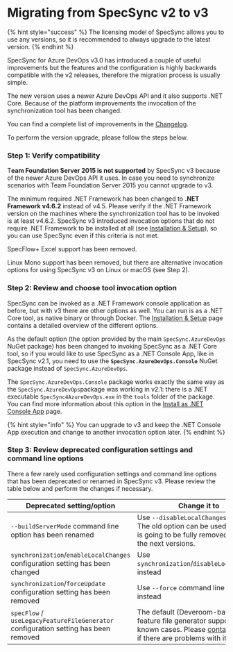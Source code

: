 # Migrating from SpecSync v2 to v3

{% hint style="success" %}
The licensing model of SpecSync allows you to use any versions, so it is recommended to always upgrade to the latest version.
{% endhint %}

SpecSync for Azure DevOps v3.0 has introduced a couple of useful improvements but the features and the configuration is highly backwards compatible with the v2 releases, therefore the migration process is usually simple.&#x20;

The new version uses a newer Azure DevOps API and it also supports .NET Core. Because of the platform improvements the invocation of the synchronization tool has been changed.

You can find a complete list of improvements in the [Changelog](../changelog.md#v-3-0-0-2020-07-24).

To perform the version upgrade, please follow the steps below.

### Step 1: Verify compatibility

T**eam Foundation Server 2015 is not supported** by SpecSync v3 because of the newer Azure DevOps API it uses. In case you need to synchronize scenarios with Team Foundation Server 2015 you cannot upgrade to v3.

The minimum required .NET Framework has been changed to **.NET Framework v4.6.2** instead of v4.5. Please verify if the .NET Framework version on the machines where the synchronization tool has to be invoked is at least v4.6.2. SpecSync v3 introduced invocation options that do not require .NET Framework to be installed at all (see [Installation & Setup](../installation/)), so you can use SpecSync even if this criteria is not met.&#x20;

SpecFlow+ Excel support has been removed.

Linux Mono support has been removed, but there are alternative invocation options for using SpecSync v3 on Linux or macOS (see Step 2).

### Step 2: Review and choose tool invocation option

SpecSync can be invoked as a .NET Framework console application as before, but with v3 there are other options as well. You can run is as a .NET Core tool, as native binary or through Docker. The [Installation & Setup](../installation/) page contains a detailed overview of the different options.

As the default option (the option provided by the main `SpecSync.AzureDevOps` NuGet package) has been changed to invoking SpecSync as a .NET Core tool, so if you would like to use SpecSync as a .NET Console App, like in SpecSync v2.1, you need to use the **`SpecSync.AzureDevOps.Console`** NuGet package instead of `SpecSync.AzureDevOps`. &#x20;

The `SpecSync.AzureDevOps.Console` package works exactly the same way as the `SpecSync.AzureDevOps`package was working in v2.1: there is a .NET executable `SpecSync4AzureDevOps.exe` in the `tools` folder of the package. You can find more information about this option in the [Install as .NET Console App](../installation/dotnet-console.md) page.&#x20;

{% hint style="info" %}
You can upgrade to v3 and keep the .NET Console App execution and change to another invocation option later.
{% endhint %}

### Step 3: Review deprecated configuration settings and command line options

There a few rarely used configuration settings and command line options that has been deprecated or renamed in SpecSync v3. Please review the table below and perform the changes if necessary.

| Deprecated setting/option                                                           | Change it to                                                                                                                                                          |
| ----------------------------------------------------------------------------------- | --------------------------------------------------------------------------------------------------------------------------------------------------------------------- |
| `--buildServerMode` command line option has been renamed                            | Use `--disableLocalChanges` instead. The old option can be used still, but it is going to be fully removed in one of the next versions.                               |
| `synchronization`/`enableLocalChanges` configuration setting has been changed       | Use `synchronization`/`disableLocalChanges` instead                                                                                                                   |
| `synchronization`/`forceUpdate `configuration setting has been removed              | Use `--force` command line option instead                                                                                                                             |
| `specFlow` / `useLegacyFeatureFileGenerator` configuration setting has been removed | The default (Deveroom-based) feature file generator supports all known cases. Please [contact support](../contact/specsync-support.md) if there are problems with it. |



